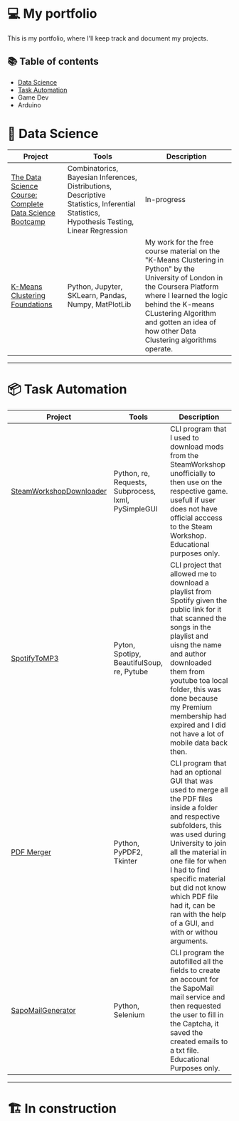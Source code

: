 # 💻 My portfolio

This is my portfolio, where I'll keep track and document my projects.

## 📚 Table of contents

- [Data Science](#-data-science)
- [Task Automation](#-task-automation)
- Game Dev
- Arduino

# 💾 Data Science

| Project | Tools | Description | 
|---|---|---|
| [The Data Science Course: Complete Data Science Bootcamp](https://github.com/sellingjaguar/The-Data-Science-Course-Complete-Data-Science-Bootcamp) | Combinatorics, Bayesian Inferences, Distributions, Descriptive Statistics, Inferential Statistics, Hypothesis Testing, Linear Regression | In-progress |
| [K-Means Clustering Foundations](https://github.com/sellingjaguar/Foundations-of-Data-Science-K-Means-Clustering-in-Python) | Python, Jupyter, SKLearn, Pandas, Numpy, MatPlotLib | My work for the free course material on the "K-Means Clustering in Python" by the University of London in the Coursera Platform where I learned the logic behind the K-means CLustering Algorithm and gotten an idea of how other Data Clustering algorithms operate. |
<!--- Might not leave a good impression altough the idea is solid
| [World penis data analysis](https://github.com/sellingjaguar/Penis-analysis) | Python, Jupyter, Pandas, MatPlotLib | In this project I wanted to mainly verify if there was inflation on size when the subjects were asked to self-report their size compared against when they were measured by a professional. |
--->

***

# 📦 Task Automation

| Project | Tools | Description | 
|---|---|---|
| [SteamWorkshopDownloader](https://github.com/sellingjaguar/SteamWorkshopDownloader) | Python, re, Requests, Subprocess, lxml, PySimpleGUI | CLI program that I used to download mods from the SteamWorkshop unofficially to then use on the respective game. usefull if user does not have official acccess to the Steam Workshop. Educational purposes only.  |
| [SpotifyToMP3](https://github.com/sellingjaguar/SpotifyToMP3) | Pyton, Spotipy, BeautifulSoup, re, Pytube | CLI project that allowed me to download a playlist from Spotify given the public link for it that scanned the songs in the playlist and uisng the name and author downloaded them from youtube toa local folder, this was done because my Premium membership had expired and I did not have a lot of mobile data back then. |
| [PDF Merger](https://github.com/sellingjaguar/pdf_merger) | Python, PyPDF2, Tkinter | CLI program that had an optional GUI that was used to merge all the PDF files inside a folder and respective subfolders, this was used during University to join all the material in one file for when I had to find specific material but did not know which PDF file had it, can be ran with the help of a GUI, and with or withou arguments. |
| [SapoMailGenerator](https://github.com/sellingjaguar/SapoMailGenerator) | Python, Selenium | CLI program the autofilled all the fields to create an account for the SapoMail mail service and then requested the user to fill in the Captcha, it saved the created emails to a txt file. Educational Purposes only. |

***

# 🏗️ In construction

<!--- Check this
https://github.com/katiehuangx/Portfolio-Guide/blob/main/README.md
https://github.com/tchapi/markdown-cheatsheet/blob/master/README.md
--->

